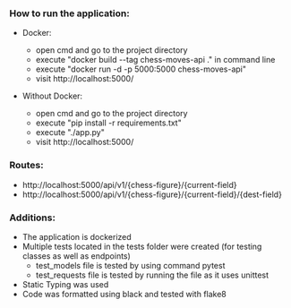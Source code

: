 ### How to run the application:
- Docker:
    - open cmd and go to the project directory
    - execute "docker build --tag chess-moves-api ." in command line
    - execute "docker run -d -p 5000:5000 chess-moves-api"
    - visit http://localhost:5000/

- Without Docker:
    - open cmd and go to the project directory
    - execute "pip install -r requirements.txt"
    - execute "./app.py"
    - visit http://localhost:5000/

### Routes:
- http://localhost:5000/api/v1/{chess-figure}/{current-field}
- http://localhost:5000/api/v1/{chess-figure}/{current-field}/{dest-field}

### Additions:
- The application is dockerized
- Multiple tests located in the tests folder were created (for testing classes as well as endpoints)
    - test_models file is tested by using command pytest
    - test_requests file is tested by running the file as it uses unittest
- Static Typing was used
- Code was formatted using black and tested with flake8